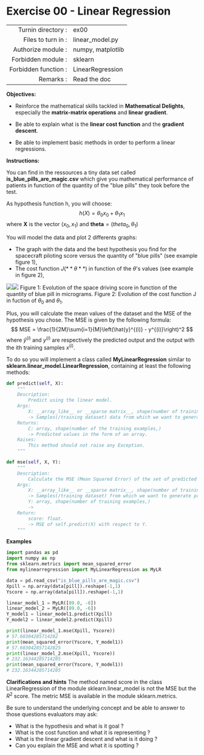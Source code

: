 # Exercise 00 - Linear Regression

|                         |                    |
| -----------------------:| ------------------ |
|   Turnin directory :    |  ex00              |
|   Files to turn in :    |  linear\_model.py  |
|   Authorize module :    |  numpy, matplotlib |
|   Forbidden module :    |  sklearn           |
|   Forbidden function :  |  LinearRegression  |
|   Remarks :             |  Read the doc      |

**Objectives:** 

* Reinforce the mathematical skills tackled in **Mathematical Delights**, especially the __matrix-matrix operations__ and __linear gradient__.
* Be able to explain what is the __linear cost function__ and the __gradient descent__.

* Be able to implement basic methods in order to perform a linear regressions.


**Instructions:**

You can find in the ressources a tiny data set called __is_blue_pills_are_magic.csv__ which give you mathematical performance of patients in function of the quantity of the "blue pills" they took before the test.

As hypothesis function h, you will choose:
$$
h(X)= \theta_0x_0 + \theta_1x_1
$$
where $\pmb{X}$ is the vector $(x_0, x_1)$ and $\pmb{theta} = (theta_0, \theta_1)$


You will model the data and plot 2 differents graphs:
* The graph with the data and the best hypothesis you find for the spacecraft piloting score versus the quantity of "blue pills" (see example figure 1),
* The cost function $J(**\theta**)$ in function of the $\theta$'s values (see example in figure 2),

<img src="{Figure_1.png}"><img src="{Figure_2.png}">
Figure 1: Evolution of the space driving score in function of the quantity of blue pill in micrograms.
Figure 2: Evolution of the cost function J in fuction of $\theta_0$ and $\theta_1$.

Plus, you will calculate the mean values of the dataset and the MSE of the hypothesis you chose.
The MSE is given by the following formula:
$$
MSE = \frac{1}{2M}\sum{i=1}{M}\left(\hat{y}^{(i)} - y^{(i)}\right)^2
$$
where $\hat{y}^{(i)}$ and $y^(i)$ are respectively the predicted output and the output with the ith training samples $x^{(i)}$.

To do so you will implement a class called **MyLinearRegression**  similar to **sklearn.linear\_model.LinearRegression**, containing at least the following methods:
``` python
def predict(self, X):
	"""
	Description:
		Predict using the linear model.
	Args:
		X: __array_like__ or __sparse matrix__, shape(number of training examples, number of features)
		-> Samples(/training dataset) data from which we want to generate predicted values.
	Returns:
		C: array, shape(number of the training examples,)
		-> Predicted values in the form of an array.
	Raises:
		This method should not raise any Exception.
	"""

def mse(self, X, Y):
	"""
	Description:
		Calculate the MSE (Mean Squared Error) of the set of predicted values with respect to Y.
	Args:
		X: __array_like__ or __sparse matrix__, shape(number of training examples, number of features)
		-> Samples(/training dataset) from which we want to generate predicted values.
		Y: array, shape(number of training examples,)
		->
	Return:
		score: float.
		-> MSE of self.predict(X) with respect to Y.
	"""

```

**Examples**
```python
import pandas as pd
import numpy as np
from sklearn.metrics import mean_squared_error
from mylinearregression import MyLinearRegression as MyLR

data = pd.read_csv("is_blue_pills_are_magic.csv")
Xpill = np.array(data[pill]).reshape(-1,1)
Yscore = np.array(data[pill]).reshape(-1,1)

linear_model_1 = MyLR([89.0, -8])
linear_model_2 = MyLR([89.0, -6])
Y_model1 = linear_model1.predict(Xpill)
Y_model2 = linear_model2.predict(Xpill)

print(linear_model_1.mse(Xpill, Yscore))
# 57.60304285714282
print(mean_squared_error(Yscore, Y_model1))
# 57.603042857142825
print(linear_model_2.mse(Xpill, Yscore))
# 232.16344285714285
print(mean_squared_error(Yscore, Y_model1))
# 232.16344285714285
```

**Clarifications and hints**
The method named score in the class LinearRegression of the module sklearn.linear_model is not the MSE but the $R^2$ score.
The metric MSE is available in the module sklearn.metrics.


Be sure to understand the underlying concept and be able to answer to those questions evaluators may ask:
* What is the hypothesis and what is it goal ?
* What is the cost function and what it is representing ?
* What is the linear gradient descent and what is it doing ?
* Can you explain the MSE and what it is spotting ?
